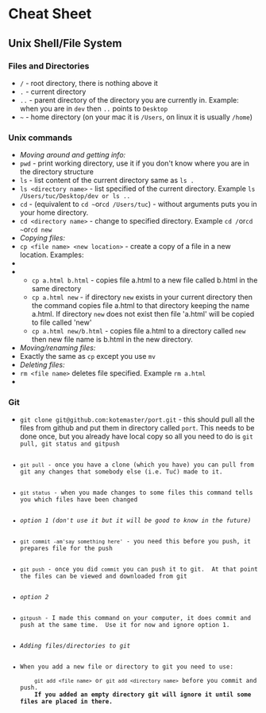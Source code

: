 <h1>Cheat Sheet</h1>

<h2>Unix Shell/File System</h2>
<h3>Files and Directories</h3>
<ul>
    <li><code>/</code> - root directory, there is nothing above it</li>
    <li><code>.</code> - current directory</li> 
    <li><code>..</code> - parent directory of the directory you are currently in.  Example: when you are in <code>dev</code> then <code>..</code> points to <code>Desktop</code></li> 
    <li><code>~</code> - home directory (on your mac it is <code>/Users</code>, on linux it is usually <code>/home</code>)</li>
</ul>
<h3>Unix commands</h3>
<ul>
    <li><i>Moving around and getting info:</i></li>
    <li><code>pwd</code> - print working directory, use it if you don't know where you are in the directory structure</li>
    <li><code>ls</code> - list content of the current directory same as <code>ls .</code></li> 
    <li><code>ls &lt;directory name&gt;</code> - list specified of the current directory. Example <code>ls /Users/tuc/Desktop/dev or ls ..</code></li>
    <li><code>cd</code> - (equivalent to <code>cd ~</code>or<code>cd /Users/tuc</code>) - without arguments puts you in your home directory.</li>
    <li><code>cd &lt;directory name&gt;</code> - change to specified directory. Example <code>cd /</code>or<code>cd ~</code>or<code>cd new</code></li>
    <li><i>Copying files:</i></li>
    <li><code>cp &lt;file name&gt; &lt;new location&gt;</code> - create a copy of a file in a new location. Examples:<li>
    <li>
        <ul>
            <li><code>cp a.html b.html</code> - copies file a.html to a new file called b.html in the same directory</li>
            <li><code>cp a.html new</code> - if directory <code>new</code> exists in your current directory then the command copies file a.html to that directory keeping the name a.html. If directory <code>new</code> does not exist then file 'a.html' will be copied to file called 'new'</li>
            <li><code>cp a.html new/b.html</code> - copies file a.html to a directory called <code>new</code> then new file name is b.html in the new directory.</li>
        </ul>
    </li>
    <li><i>Moving/renaming files:</i></li>
    <li>Exactly the same as <code>cp</code> except you use <code>mv</code></li>
    <li><i>Deleting files:</i></li>
    <li><code>rm &lt;file name&gt;</code> deletes file specified. Example <code>rm a.html</code><li>
</ul>
<h3>Git</h3>
<ul>
    <li><code>git clone git@github.com:kotemaster/port.git</code> - this should pull all the files from github and put them in directory called <code>port</code>. This needs to be done once, but you already have local copy so all you need to do is <code>git pull, git status and gitpush</li>
    <li><code>git pull</code> - once you have a clone (which you have) you can pull from git any changes that somebody else (i.e. Tuć) made to it.</li>
    <li><code>git status</code> - when you made changes to some files this command tells you which files have been changed</li>
    <li><i>option 1 (don't use it but it will be good to know in the future)</i></li>
    <li><code>git commit -am'say something here'</code> - you need this before you push, it prepares file for the push</li>
    <li><code>git push</code> - once you did <code>commit</code> you can push it to git.  At that point the files can be viewed and downloaded from git</li>
    <li><i>option 2</i></li>
    <li><code>gitpush</code> - I made this command on your computer, it does commit and push at the same time.  Use it for now and ignore option 1.</li>
    <li><i>Adding files/directories to git</i></li>
    <li>When you add a new file or directory to git you need to use:<br />
    <code>git add &lt;file name&gt;</code> or <code>git add &lt;directory name&gt;</code> before you commit and push.<b r/>
    If you added an empty directory git will ignore it until some files are placed in there.</li>
</ul>

